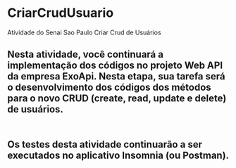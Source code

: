 # CriarCrudUsuario
 Atividade do Senai Sao Paulo Criar Crud de Usuários

<h2> Nesta atividade, você continuará a implementação dos códigos
no projeto Web API da empresa ExoApi. Nesta etapa, sua
tarefa será o desenvolvimento dos códigos dos métodos para o
novo CRUD (create, read, update e delete) de usuários. <br><br>
<h2>Os testes desta atividade continuarão a ser executados no
aplicativo Insomnia (ou Postman).


